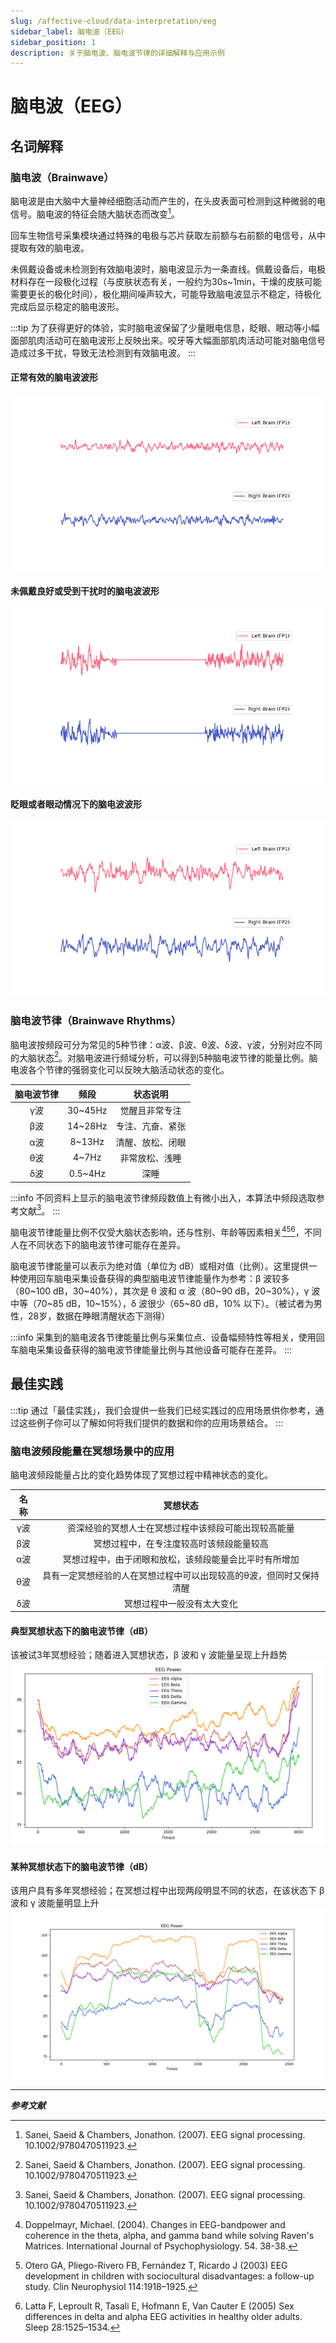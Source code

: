 ```yaml
---
slug: /affective-cloud/data-interpretation/eeg
sidebar_label: 脑电波（EEG）
sidebar_position: 1
description: 关于脑电波、脑电波节律的详细解释与应用示例
---
```


# 脑电波（EEG）

## 名词解释

### 脑电波（Brainwave）

脑电波是由大脑中大量神经细胞活动而产生的，在头皮表面可检测到这种微弱的电信号。脑电波的特征会随大脑状态而改变[^1]。

回车生物信号采集模块通过特殊的电极与芯片获取左前额与右前额的电信号，从中提取有效的脑电波。

未佩戴设备或未检测到有效脑电波时，脑电波显示为一条直线。佩戴设备后，电极材料存在一段极化过程（与皮肤状态有关，一般约为30s~1min，干燥的皮肤可能需要更长的极化时间），极化期间噪声较大，可能导致脑电波显示不稳定，待极化完成后显示稳定的脑电波形。

:::tip
为了获得更好的体验，实时脑电波保留了少量眼电信息，眨眼、眼动等小幅面部肌肉活动可在脑电波形上反映出来。咬牙等大幅面部肌肉活动可能对脑电信号造成过多干扰，导致无法检测到有效脑电波。
:::

#### 正常有效的脑电波波形
![正常有效的脑电波波形](./image/eeg-wave-normal.png)

#### 未佩戴良好或受到干扰时的脑电波波形
![未佩戴良好或受到干扰时的脑电波波形](./image/eeg-wave-invalid.png)

#### 眨眼或者眼动情况下的脑电波波形
![眨眼或者眼动情况下的脑电波波形](./image/eeg-wave-noisy.png)

### 脑电波节律（Brainwave Rhythms）

脑电波按频段可分为常见的5种节律：α波、β波、θ波、δ波、γ波，分别对应不同的大脑状态[^1]。对脑电波进行频域分析，可以得到5种脑电波节律的能量比例。脑电波各个节律的强弱变化可以反映大脑活动状态的变化。

| 脑电波节律 | 频段 | 状态说明 |
| :---: | :---: | :---: |
| γ波 | 30~45Hz | 觉醒且非常专注 |
| β波 | 14~28Hz | 专注、亢奋、紧张 |
| α波 | 8~13Hz | 清醒、放松、闭眼 |
| θ波 | 4~7Hz | 非常放松、浅睡 |
| δ波 | 0.5~4Hz | 深睡 |

:::info
不同资料上显示的脑电波节律频段数值上有微小出入，本算法中频段选取参考文献[^1]。
:::

脑电波节律能量比例不仅受大脑状态影响，还与性别、年龄等因素相关[^2][^3][^4]，不同人在不同状态下的脑电波节律可能存在差异。

脑电波节律能量可以表示为绝对值（单位为 dB）或相对值（比例）。这里提供一种使用回车脑电采集设备获得的典型脑电波节律能量作为参考：β 波较多（80~100 dB，30~40%），其次是 θ 波和 α 波（80~90 dB，20~30%），γ 波中等（70~85 dB，10~15%），δ 波很少（65~80 dB，10% 以下）。（被试者为男性，28岁，数据在睁眼清醒状态下测得）

:::info
采集到的脑电波各节律能量比例与采集位点、设备幅频特性等相关，使用回车脑电采集设备获得的脑电波节律能量比例与其他设备可能存在差异。
:::

## 最佳实践

:::tip
通过「最佳实践」，我们会提供一些我们已经实践过的应用场景供你参考，通过这些例子你可以了解如何将我们提供的数据和你的应用场景结合。
:::

### 脑电波频段能量在冥想场景中的应用

脑电波频段能量占比的变化趋势体现了冥想过程中精神状态的变化。

| 名称 | 冥想状态 |
| :---: | :---: |
| γ波 | 资深经验的冥想人士在冥想过程中该频段可能出现较高能量 |
| β波 | 冥想过程中，在专注度较高时该频段能量较高 |
| α波 | 冥想过程中，由于闭眼和放松，该频段能量会比平时有所增加 |
| θ波 | 具有一定冥想经验的人在冥想过程中可以出现较高的θ波，但同时又保持清醒 |
| δ波 | 冥想过程中一般没有太大变化 |

#### 典型冥想状态下的脑电波节律（dB）

该被试3年冥想经验；随着进入冥想状态，β 波和 γ 波能量呈现上升趋势
![典型冥想状态下的脑电波节律（dB）](./image/eeg-rhythm-curve-in-typical-meditation.png)

#### 某种冥想状态下的脑电波节律（dB）

该用户具有多年冥想经验；在冥想过程中出现两段明显不同的状态，在该状态下 β 波和 γ 波能量明显上升
![某种冥想状态下的脑电波节律（dB）](./image/eeg-rhythm-curve-in-special-meditation.png)

---

***参考文献***

[^1]: Sanei, Saeid & Chambers, Jonathon. (2007). EEG signal processing. 10.1002/9780470511923.
[^2]: Doppelmayr, Michael. (2004). Changes in EEG-bandpower and coherence in the theta, alpha, and gamma band while solving Raven's Matrices. International Journal of Psychophysiology. 54. 38-38.
[^3]: Otero GA, Pliego-Rivero FB, Fernández T, Ricardo J (2003) EEG development in children with sociocultural disadvantages: a follow-up study. Clin Neurophysiol 114:1918–1925.
[^4]: Latta F, Leproult R, Tasali E, Hofmann E, Van Cauter E (2005) Sex differences in delta and alpha EEG activities in healthy older adults. Sleep 28:1525–1534.
